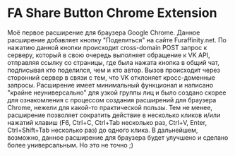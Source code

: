 # FA Share Button Chrome Extension
Моё первое расширение для браузера Google Chrome.
Данное расширение добавляет кнопку "Поделиться" на сайте Furaffinity.net.
По нажатию данной кнопки происходит cross-domain POST запрос к серверу, который в свою очередь выполняет обращение к VK API, отправляя ссылку со страницы, где была нажата кнопка в общий чат, подписывая кто поделился, чем и кто автор. Вызов происходит через сторонний сервер в связи с тем, что VK отклоняет кросс-доменные запросы.
Расширение имеет минимальный функционал и написано "крайне неуниверсально" для узкой группы лиц и было создано скорее для ознакомления с процессом создания расширений для браузера Chrome, нежели для какой-то практической пользы. Тем не менее, расширение позволяет сократить действие в несколько кликов и/или нажатий клавиш (F6, Ctrl+C, Ctrl+Tab несколько раз, Ctrl+V, Enter, Ctrl+Shift+Tab несколько раз) до одного клика.
В дальнейшем, возможно, данное расширение для браузера будет улучшено и сделано более универсальным. Но это не точно ;)
